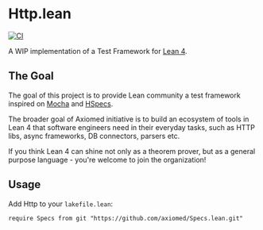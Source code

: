 # Http.lean

[![CI](https://github.com/axiomed/Specs.lean/actions/workflows/push.yml/badge.svg)](https://github.com/axiomed/Specs.lean/actions/workflows/push.yml)

A WIP implementation of a Test Framework for [Lean 4](https://github.com/leanprover/lean4).

## The Goal

The goal of this project is to provide Lean community a test framework inspired on 
[Mocha](https://mochajs.org/) and [HSpecs](https://hspec.github.io/).

The broader goal of Axiomed initiative is to build an ecosystem of tools in Lean 4 that software engineers need in their everyday tasks, such as HTTP libs, async frameworks, DB connectors, parsers etc.

If you think Lean 4 can shine not only as a theorem prover, but as a general purpose language - you're welcome to join the organization!

## Usage

Add Http to your `lakefile.lean`:

```lean
require Specs from git "https://github.com/axiomed/Specs.lean.git"
```
